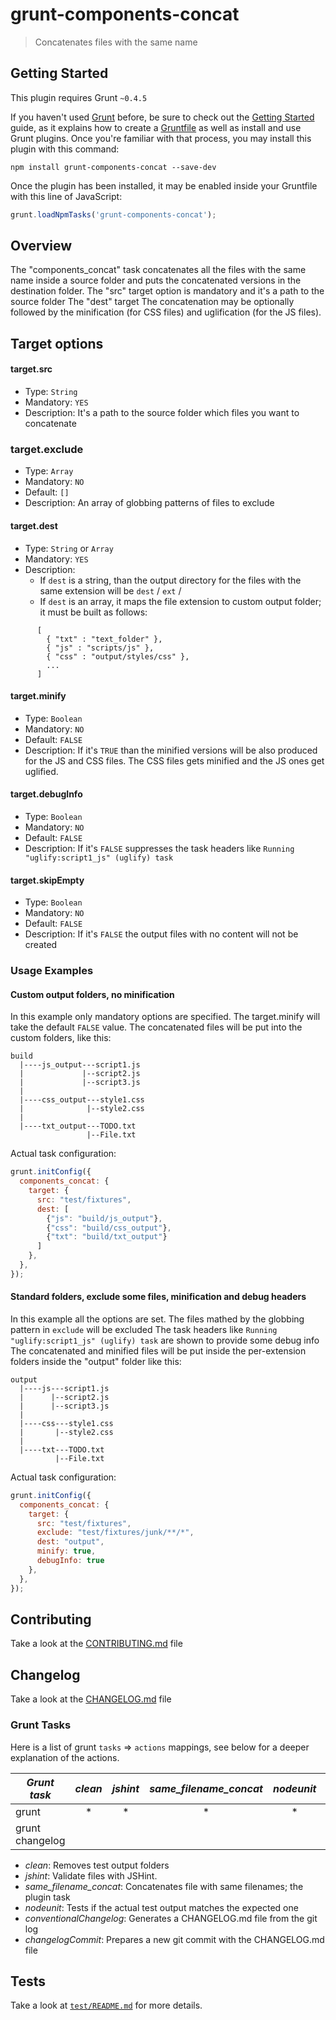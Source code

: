 # grunt-components-concat

> Concatenates files with the same name

## Getting Started
This plugin requires Grunt `~0.4.5`

If you haven't used [Grunt](http://gruntjs.com/) before, be sure to check out the [Getting Started](http://gruntjs.com/getting-started) guide, as it explains how to create a [Gruntfile](http://gruntjs.com/sample-gruntfile) as well as install and use Grunt plugins. Once you're familiar with that process, you may install this plugin with this command:

```shell
npm install grunt-components-concat --save-dev
```

Once the plugin has been installed, it may be enabled inside your Gruntfile with this line of JavaScript:

```js
grunt.loadNpmTasks('grunt-components-concat');
```

## Overview
The "components_concat" task concatenates all the files with the same name inside a source folder and puts the concatenated versions  in the destination folder.
The "src" target option is mandatory and it's a path to the source folder
The "dest" target
The concatenation may be optionally followed by the minification (for CSS files) and uglification (for the JS files).

## Target options
#### target.src
* Type: `String`
* Mandatory: `YES`
* Description: It's a path to the source folder which files you want to concatenate

### target.exclude
* Type: `Array`
* Mandatory: `NO`
* Default: `[]`
* Description: An array of globbing patterns of files to exclude

#### target.dest
* Type: `String` or `Array`
* Mandatory: `YES`
* Description:
  * If `dest` is a string, than the output directory for the files with the same extension will be `dest` / `ext` /
  * If `dest` is an array, it maps the file extension to custom output folder; it must be built as follows:
```
      [
        { "txt" : "text_folder" },
        { "js" : "scripts/js" },
        { "css" : "output/styles/css" },
        ...
      ]
```

#### target.minify
* Type: `Boolean`
* Mandatory: `NO`
* Default: `FALSE`
* Description:
  If it's `TRUE` than the minified versions will be also produced for the JS and CSS files.
  The CSS files gets minified and the JS ones get uglified.

#### target.debugInfo
* Type: `Boolean`
* Mandatory: `NO`
* Default: `FALSE`
* Description: If it's `FALSE` suppresses the task headers like `Running "uglify:script1_js" (uglify) task`

#### target.skipEmpty
* Type: `Boolean`
* Mandatory: `NO`
* Default: `FALSE`
* Description: If it's `FALSE` the output files with no content will not be created

### Usage Examples

#### Custom output folders, no minification
In this example only mandatory options are specified.
The target.minify will take the default `FALSE` value.
The concatenated files will be put into the custom folders, like this:

```
build
  |----js_output---script1.js
  |             |--script2.js
  |             |--script3.js
  |
  |----css_output---style1.css
  |              |--style2.css
  |
  |----txt_output---TODO.txt
                 |--File.txt
```

Actual task configuration:

```js
grunt.initConfig({
  components_concat: {
    target: {
      src: "test/fixtures",
      dest: [
        {"js": "build/js_output"},
        {"css": "build/css_output"},
        {"txt": "build/txt_output"}
      ]
    },
  },
});
```

#### Standard folders, exclude some files, minification and debug headers
In this example all the options are set.
The files mathed by the globbing pattern in `exclude` will be excluded
The task headers like `Running "uglify:script1_js" (uglify) task` are shown to provide some debug info
The concatenated and minified files will be put inside the per-extension folders inside the "output" folder like this:

```
output
  |----js---script1.js
  |      |--script2.js
  |      |--script3.js
  |
  |----css---style1.css
  |       |--style2.css
  |
  |----txt---TODO.txt
          |--File.txt
```


Actual task configuration:

```js
grunt.initConfig({
  components_concat: {
    target: {
      src: "test/fixtures",
      exclude: "test/fixtures/junk/**/*",
      dest: "output",
      minify: true,
      debugInfo: true
    },
  },
});
```


## Contributing
Take a look at the [CONTRIBUTING.md](https://github.com/the-software-factory/grunt-components-concat/blob/master/CONTRIBUTING.md) file

## Changelog
Take a look at the [CHANGELOG.md]() file

### Grunt Tasks
Here is a list of grunt `tasks` => `actions` mappings, see below for a deeper explanation of the actions.

|   *Grunt task*  | *clean* | *jshint* | *same_filename_concat* | *nodeunit* | *conventionalChangelog* | *changelogCommit* |
|-----------------|:-------:|:--------:|:----------------------:|:----------:|:-----------------------:|:-----------------:|
|      grunt      |    *    |    *     |            *           |     *      |                         |                   |
| grunt changelog |         |          |                        |            |            *            |          *        |

* *clean*: Removes test output folders
* *jshint*: Validate files with JSHint.
* *same_filename_concat*: Concatenates file with same filenames; the plugin task
* *nodeunit*: Tests if the actual test output matches the expected one
* *conventionalChangelog*: Generates a CHANGELOG.md file from the git log
* *changelogCommit*: Prepares a new git commit with the CHANGELOG.md file

## Tests
Take a look at [`test/README.md`](test/README.md) for more details.
